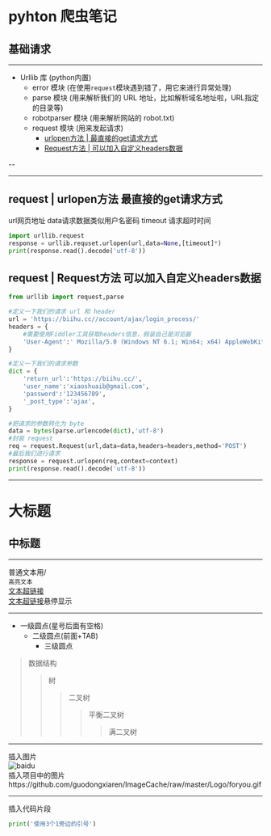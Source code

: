 pyhton
爬虫笔记
===
基础请求
---
***
* Urllib 库 (python内置)
   * error 模块 (在使用`request`模块遇到错了，用它来进行异常处理)
   * parse 模块 (用来解析我们的 URL 地址，比如解析域名地址啦，URL指定的目录等)
   * robotparser 模块 (用来解析网站的 robot.txt)
   * request 模块 (用来发起请求)
      * [urlopen方法 | 最直接的get请求方式]()
      * [Request方法 | 可以加入自定义headers数据]()
    
--
***
request | urlopen方法 最直接的get请求方式
---
url网页地址 data请求数据类似用户名密码 timeout 请求超时时间
```python
import urllib.request
response = urllib.requset.urlopen(url,data=None,[timeout]*)
print(response.read().decode('utf-8'))
```
request | Request方法 可以加入自定义headers数据 
---
```python
from urllib import request,parse

#定义一下我们的请求 url 和 header
url = 'https://biihu.cc//account/ajax/login_process/'
headers = {
    #需要使用Fiddler工具获取headers信息，假装自己是浏览器
    'User-Agent':' Mozilla/5.0 (Windows NT 6.1; Win64; x64) AppleWebKit/537.36 (KHTML, like Gecko) Chrome/71.0.3578.98 Safari/537.36',
}

#定义一下我们的请求参数
dict = {
    'return_url':'https://biihu.cc/',
    'user_name':'xiaoshuaib@gmail.com',
    'password':'123456789',
    '_post_type':'ajax',
}

#把请求的参数转化为 byte
data = bytes(parse.urlencode(dict),'utf-8')
#封装 request 
req = request.Request(url,data=data,headers=headers,method='POST')
#最后我们进行请求
response = request.urlopen(req,context=context)
print(response.read().decode('utf-8'))
```
***
大标题
===
中标题
---
***
普通文本用/<br>
`高亮文本`<br>
[文本超链接]()<br>
[文本超链接](/guodongxiaren "悬停显示")悬停显示<br>
***
* 一级圆点(星号后面有空格)
  * 二级圆点(前面+TAB)
    * 三级圆点 

>数据结构  
>>树  
>>>二叉树  
>>>>平衡二叉树  
>>>>>满二叉树  
***
插入图片<br>
![baidu](http://www.baidu.com/img/bdlogo.gif "百度logo") 
<br>插入项目中的图片https://github.com/guodongxiaren/ImageCache/raw/master/Logo/foryou.gif
***
插入代码片段
```python
print('使用3个1旁边的引号')
```
